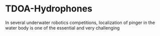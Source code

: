 # TDOA-Hydrophones
In several underwater robotics competitions, localization of pinger in the water body is one of the essential and very challenging 
